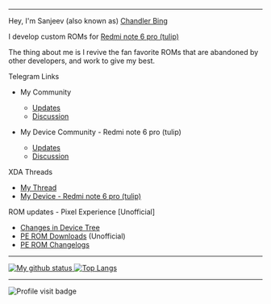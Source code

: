 <link rel="preconnect" href="https://fonts.googleapis.com">
<link rel="preconnect" href="https://fonts.gstatic.com" crossorigin>
<link href="https://fonts.googleapis.com/css2?family=Montserrat&display=swap" rel="stylesheet">

---
Hey, I'm Sanjeev (also known as) [Chandler Bing](http://t.me/Chandler_bing_here)

I develop custom ROMs for [Redmi note 6 pro (tulip)](https://t.me/tulip_updates)

The thing about me is I revive the fan favorite ROMs that are abandoned by other developers, and work to give my best.

Telegram Links

 - My Community 
    - [Updates](https://t.me/Chandler_bing_builds_here)
    - [Discussion](https://t.me/Chandler_bing_builds_discussion)

 - My Device Community - Redmi note 6 pro (tulip)
   - [Updates](https://t.me/tulip_updates)
   - [Discussion](https://t.me/tulipofficial)

XDA Threads 

 - [My Thread](https://forum.xda-developers.com/m/sanjeevstunner.9824973/)
 - [My Device - Redmi note 6 pro (tulip)](https://forum.xda-developers.com/c/xiaomi-redmi-note-6-pro.8406/)

ROM updates - Pixel Experience [Unofficial]

 - [Changes in Device Tree](https://github.com/sanjeevstunner/device_xiaomi_tulip/commits)
 - [PE ROM Downloads](https://github.com/sanjeevstunner/Tulip-Releases/releases) (Unofficial)
 - [PE ROM Changelogs](https://github.com/sanjeevstunner/Tulip-Releases/blob/main/Pixel%20Experience%20Changelogs.md)
---

[![My github status](https://github-readme-stats.vercel.app/api?username=sanjeevstunner&show_icons=true&count_private=true&hide_border=false&title_color=eb0029&icon_color=eb0029&include_all_commits=true)
![Top Langs](https://github-readme-stats.vercel.app/api/top-langs/?username=sanjeevstunner&layout=compact&hide_border=false&title_color=eb0029)](https://github.com/sanjeevstunner)

---

![Profile visit badge](https://komarev.com/ghpvc/?username=sanjeevstunner&style=flat-square)



<!--
**sanjeevstunner/sanjeevstunner** is a ✨ _special_ ✨ repository because its `README.md` (this file) appears on your GitHub profile.

Here are some ideas to get you started:

- 🔭 I’m currently working on ...
- 🌱 I’m currently learning ...
- 👯 I’m looking to collaborate on ...
- 🤔 I’m looking for help with ...
- 💬 Ask me about ...
- 📫 How to reach me: ...
- 😄 Pronouns: ...
- ⚡ Fun fact: ...
-->
